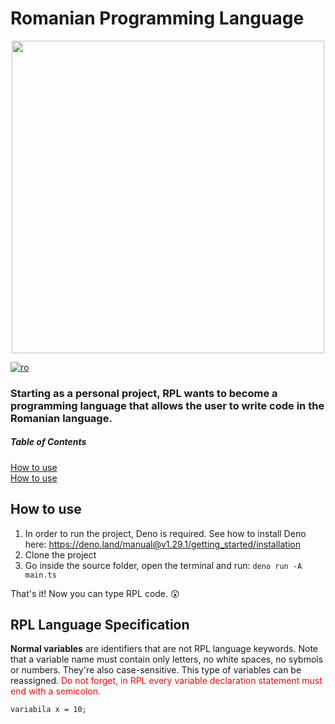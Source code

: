 ﻿# Romanian Programming Language 
<p align="center">
    <img width="500" height="500" src="https://user-images.githubusercontent.com/78075261/209578509-783d7844-a329-49cf-b7f3-a7a3d4176585.png">
</p>

[![ro](https://img.shields.io/badge/lang-ro-yellow.svg)](https://github.com/snepsnepy/romanian-programming-language/blob/main/README.ro.md)

### Starting as a personal project, RPL wants to become a programming language that allows the user to write code in the Romanian language.

##### Table of Contents  
[How to use](#headers)  
[How to use](#langspec)
 
<a name="headers"/>
<h2>How to use</h2>

1. In order to run the project, Deno is required. See how to install Deno here: https://deno.land/manual@v1.29.1/getting_started/installation
2. Clone the project
3. Go inside the source folder, open the terminal and run: `deno run -A main.ts`

That's it! Now you can type RPL code. 😲 

<a name="langspec"/>
<h2>RPL Language Specification</h2>

<b>Normal variables</b> are identifiers that are not RPL language keywords. Note that a variable name must contain only letters, no white spaces, no sybmols or numbers. They're also case-sensitive. This type of variables can be reassigned. <span style="color:red;">Do not forget, in RPL every variable declaration statement must end with a semicolon.</span>

    variabila x = 10;
    
